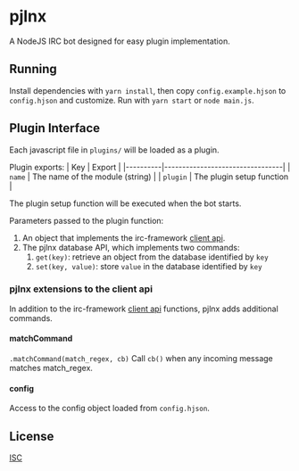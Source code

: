 # pjlnx

A NodeJS IRC bot designed for easy plugin implementation.

## Running

Install dependencies with `yarn install`, then copy `config.example.hjson` to `config.hjson` and customize. Run with `yarn start` or `node main.js`.

## Plugin Interface

Each javascript file in `plugins/` will be loaded as a plugin.

Plugin exports:
| Key | Export |
|----------|---------------------------------|
| `name` | The name of the module (string) |
| `plugin` | The plugin setup function |

The plugin setup function will be executed when the bot starts.

Parameters passed to the plugin function:

1. An object that implements the irc-framework [client api](https://github.com/kiwiirc/irc-framework/blob/master/docs/clientapi.md).
2. The pjlnx database API, which implements two commands:
   1. `get(key)`: retrieve an object from the database identified by `key`
   2. `set(key, value)`: store `value` in the database identified by `key`

### pjlnx extensions to the client api

In addition to the irc-framework [client api](https://github.com/kiwiirc/irc-framework/blob/master/docs/clientapi.md) functions, pjlnx adds additional commands.

#### matchCommand

`.matchCommand(match_regex, cb)`
Call `cb()` when any incoming message matches match_regex.

#### config

Access to the config object loaded from `config.hjson`.

## License

[ISC](LICENSE.md)

